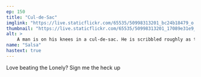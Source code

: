 ```yaml
---
ep: 150
title: "Cul-de-Sac"
imglink: "https://live.staticflickr.com/65535/50998313201_bc24b18479_o.jpg"
thumbnail: "https://live.staticflickr.com/65535/50998313201_17089e31e9_q.jpg"
alt: >
    A man is on his knees in a cul-de-sac. He is scribbled roughly as though he&#x27;s not himself, with a speech bubble containing the words &quot;I LOVE YOU&quot; above him
name: "Salsa"
hastext: true
---
```

Love beating the Lonely? Sign me the heck up